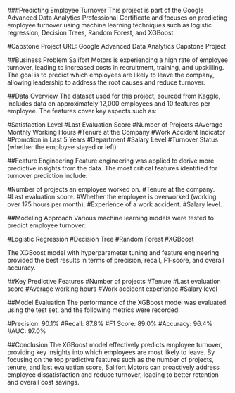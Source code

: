 ###Predicting Employee Turnover
This project is part of the Google Advanced Data Analytics Professional Certificate and focuses on predicting employee turnover using machine learning techniques such as logistic regression, Decision Trees, Random Forest, and XGBoost.

#Capstone Project URL:
Google Advanced Data Analytics Capstone Project

##Business Problem
Salifort Motors is experiencing a high rate of employee turnover, leading to increased costs in recruitment, training, and upskilling. The goal is to predict which employees are likely to leave the company, allowing leadership to address the root causes and reduce turnover.

##Data Overview
The dataset used for this project, sourced from Kaggle, includes data on approximately 12,000 employees and 10 features per employee. The features cover key aspects such as:

#Satisfaction Level
#Last Evaluation Score
#Number of Projects
#Average Monthly Working Hours
#Tenure at the Company
#Work Accident Indicator
#Promotion in Last 5 Years
#Department
#Salary Level
#Turnover Status (whether the employee stayed or left)

##Feature Engineering
Feature engineering was applied to derive more predictive insights from the data. The most critical features identified for turnover prediction include:

#Number of projects an employee worked on.
#Tenure at the company.
#Last evaluation score.
#Whether the employee is overworked (working over 175 hours per month).
#Experience of a work accident.
#Salary level.

##Modeling Approach
Various machine learning models were tested to predict employee turnover:

#Logistic Regression
#Decision Tree
#Random Forest
#XGBoost

The XGBoost model with hyperparameter tuning and feature engineering provided the best results in terms of precision, recall, F1-score, and overall accuracy.

##Key Predictive Features
#Number of projects
#Tenure
#Last evaluation score
#Average working hours
#Work accident experience
#Salary level

##Model Evaluation
The performance of the XGBoost model was evaluated using the test set, and the following metrics were recorded:

#Precision: 90.1%
#Recall: 87.8%
#F1 Score: 89.0%
#Accuracy: 96.4%
#AUC: 97.0%

##Conclusion
The XGBoost model effectively predicts employee turnover, providing key insights into which employees are most likely to leave. By focusing on the top predictive features such as the number of projects, tenure, and last evaluation score, Salifort Motors can proactively address employee dissatisfaction and reduce turnover, leading to better retention and overall cost savings.
